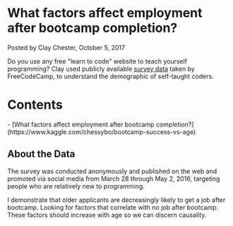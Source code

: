 <h1> What factors affect employment after bootcamp completion? </h1>
Posted by Clay Chester, October 5, 2017

Do you use any free "learn to code" website to teach yourself programming? Clay used publicly available [survey data](https://github.com/freeCodeCamp/2016-new-coder-survey) taken by FreeCodeCamp, to understand the demographic of self-taught coders.


<h1> Contents </h1>
- [What factors affect employment after bootcamp completion?](https://www.kaggle.com/chessybo/bootcamp-success-vs-age)



<h2> About the Data </h2>

The survey was conducted anonymously and published on the web and promoted via social media from March 28 through May 2, 2016, targeting people who are relatively new to programming.

I demonstrate that older applicants are decreasingly likely to get a job after bootcamp. Looking for factors that correlate with no job after bootcamp. These factors should increase with age so we can discern causality.
